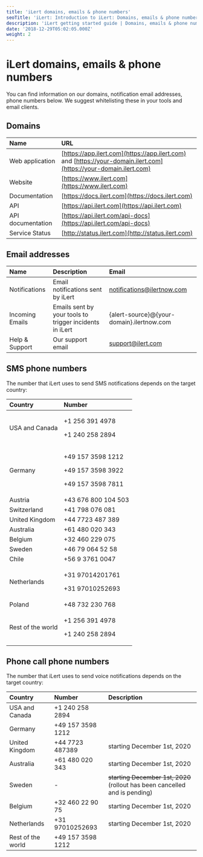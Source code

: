 ```yaml
---
title: 'iLert domains, emails & phone numbers'
seoTitle: 'iLert: Introduction to iLert: Domains, emails & phone numbers'
description: 'iLert getting started guide | Domains, emails & phone numbers'
date: '2018-12-29T05:02:05.000Z'
weight: 2
---
```


# iLert domains, emails & phone numbers

You can find information on our domains, notification email addresses, phone numbers below. We suggest whitelisting these in your tools and email clients.

## Domains <a id="web-services"></a>

| Name | URL |
| :--- | :--- |
| Web application | [https://app.ilert.com](https://app.ilert.com) and [https://your-domain.ilert.com](https://your-domain.ilert.com) |
| Website | [https://www.ilert.com](https://www.ilert.com) |
| Documentation | [https://docs.ilert.com](https://docs.ilert.com) |
| API | [https://api.ilert.com](https://api.ilert.com) |
| API documentation | [https://api.ilert.com/api-docs](https://api.ilert.com/api-docs) |
| Service Status | [http://status.ilert.com](http://status.ilert.com) |

## Email addresses <a id="email-services"></a>

| Name | Description | Email |
| :--- | :--- | :--- |
| Notifications | Email notifications sent by iLert | notifications@ilertnow.com |
| Incoming Emails | Emails sent by your tools to trigger incidents in iLert | {alert-source}@{your-domain}.ilertnow.com |
| Help & Support | Our support email | support@ilert.com |

## SMS phone numbers <a id="sms-alerts"></a>

The number that iLert uses to send SMS notifications depends on the target country:

<table>
  <thead>
    <tr>
      <th style="text-align:left">Country</th>
      <th style="text-align:left">Number</th>
    </tr>
  </thead>
  <tbody>
    <tr>
      <td style="text-align:left">USA and Canada</td>
      <td style="text-align:left">
        <p>+1 256 391 4978</p>
        <p>+1 240 258 2894</p>
      </td>
    </tr>
    <tr>
      <td style="text-align:left">Germany</td>
      <td style="text-align:left">
        <p>+49 157 3598 1212</p>
        <p>+49 157 3598 3922</p>
        <p>+49 157 3598 7811</p>
      </td>
    </tr>
    <tr>
      <td style="text-align:left">Austria</td>
      <td style="text-align:left">+43 676 800 104 503</td>
    </tr>
    <tr>
      <td style="text-align:left">Switzerland</td>
      <td style="text-align:left">+41 798 076 081</td>
    </tr>
    <tr>
      <td style="text-align:left">United Kingdom</td>
      <td style="text-align:left">+44 7723 487 389</td>
    </tr>
    <tr>
      <td style="text-align:left">Australia</td>
      <td style="text-align:left">+61 480 020 343</td>
    </tr>
    <tr>
      <td style="text-align:left">Belgium</td>
      <td style="text-align:left">+32 460 229 075</td>
    </tr>
    <tr>
      <td style="text-align:left">Sweden</td>
      <td style="text-align:left">+46 79 064 52 58</td>
    </tr>
    <tr>
      <td style="text-align:left">Chile</td>
      <td style="text-align:left">+56 9 3761 0047</td>
    </tr>
    <tr>
      <td style="text-align:left">Netherlands</td>
      <td style="text-align:left">
        <p>+31 97014201761</p>
        <p>+31 97010252693</p>
      </td>
    </tr>
    <tr>
      <td style="text-align:left">Poland</td>
      <td style="text-align:left">+48 732 230 768</td>
    </tr>
    <tr>
      <td style="text-align:left">Rest of the world</td>
      <td style="text-align:left">
        <p>+1 256 391 4978</p>
        <p>+1 240 258 2894</p>
      </td>
    </tr>
  </tbody>
</table>

## Phone call phone numbers <a id="voice-alerts"></a>

The number that iLert uses to send voice notifications depends on the target country:



| Country | Number | Description |
| :--- | :--- | :--- |
| USA and Canada | +1 240 258 2894 |  |
| Germany | +49 157 3598 1212 |  |
| United Kingdom | +44 7723 487389 | starting December 1st, 2020 |
| Australia | +61 480 020 343 | starting December 1st, 2020 |
| Sweden | - | ~~starting December 1st, 2020~~  \(rollout has been cancelled and is pending\) |
| Belgium | +32 460 22 90 75 | starting December 1st, 2020 |
| Netherlands | +31 97010252693 | starting December 1st, 2020 |
| Rest of the world | +49 157 3598 1212 |  |


